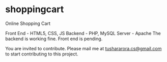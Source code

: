 # shoppingcart
Online Shopping Cart

Front End - HTML5, CSS, JS
Backend - PHP, MySQL 
Server - Apache
The backend is working fine.
Front end is pending.
 
You are invited to contribute. Please mail me at tushararora.cs@gmail.com to start contributing to this project.
